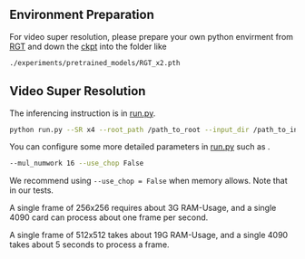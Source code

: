
## Environment Preparation

For video super resolution, please prepare your own python envirment from [RGT](https://github.com/zhengchen1999/RGT)  and down the [ckpt](https://drive.google.com/drive/folders/1zxrr31Kp2D_N9a-OUAPaJEn_yTaSXTfZ) into the folder like 
```bash
./experiments/pretrained_models/RGT_x2.pth
```

## Video Super Resolution
The inferencing instruction is in [run.py](run.py).
```bash
python run.py --SR x4 --root_path /path_to_root --input_dir /path_to_input_dir --output_dir /path_to_video_output
```
You can configure some more detailed parameters in [run.py](run.py) such as . 
```bash
--mul_numwork 16 --use_chop False
```
We recommend using `` --use_chop = False `` when memory allows. 
Note that in our tests.

A single frame of 256x256 requires about 3G RAM-Usage, and a single 4090 card can process about one frame per second.

A single frame of 512x512 takes about 19G RAM-Usage, and a single 4090 takes about 5 seconds to process a frame.


